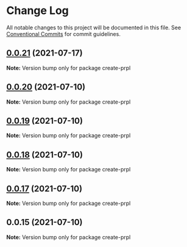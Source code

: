 # Change Log

All notable changes to this project will be documented in this file.
See [Conventional Commits](https://conventionalcommits.org) for commit guidelines.

## [0.0.21](https://github.com/tyhopp/prpl/compare/create-prpl@0.0.20...create-prpl@0.0.21) (2021-07-17)

**Note:** Version bump only for package create-prpl





## [0.0.20](https://github.com/tyhopp/prpl/compare/create-prpl@0.0.19...create-prpl@0.0.20) (2021-07-10)

**Note:** Version bump only for package create-prpl





## [0.0.19](https://github.com/tyhopp/prpl/compare/create-prpl@0.0.18...create-prpl@0.0.19) (2021-07-10)

**Note:** Version bump only for package create-prpl





## [0.0.18](https://github.com/tyhopp/prpl/compare/create-prpl@0.0.17...create-prpl@0.0.18) (2021-07-10)

**Note:** Version bump only for package create-prpl





## [0.0.17](https://github.com/tyhopp/prpl/compare/create-prpl@0.0.15...create-prpl@0.0.17) (2021-07-10)

**Note:** Version bump only for package create-prpl





## 0.0.15 (2021-07-10)

**Note:** Version bump only for package create-prpl
